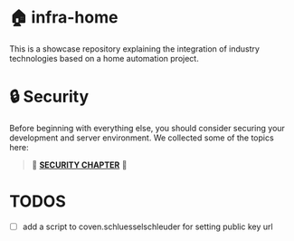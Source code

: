 # :house: infra-home
This is a showcase repository explaining the integration of industry technologies based on a home automation project.

# 🔒 Security
Before beginning with everything else, you should consider securing your development and server environment. We collected some of the topics here:

> :link: __[SECURITY CHAPTER](./security/README.md)__ :link:


# TODOS
- [ ] add a script to coven.schluesselschleuder for setting public key url
